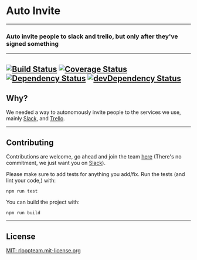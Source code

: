 # Auto Invite
---

### Auto invite people to slack and trello, but only after they&#39;ve signed something

---
[![Build Status](https://travis-ci.org/rloopteam/auto-invite.svg)](https://travis-ci.org/rloopteam/auto-invite) 
[![Coverage Status](https://coveralls.io/repos/rloopteam/auto-invite/badge.svg?branch=master&service=github)](https://coveralls.io/github/rloopteam/auto-invite?branch=master)
[![Dependency Status](https://david-dm.org/rloopteam/auto-invite.svg)](https://david-dm.org/rloopteam/auto-invite) 
[![devDependency Status](https://david-dm.org/rloopteam/auto-invite/dev-status.svg)](https://david-dm.org/rloopteam/auto-invite#info=devDependencies)
---

## Why?

We needed a way to autonomously invite people to the services we use, mainly [Slack](https://slack.com), and [Trello](https://trello.com).

---

## Contributing

Contributions are welcome, go ahead and join the team [here](http://bit.ly/joinrLoop) (There's no commitment, we just want you on [Slack](https://rloop.slack.com)).

Please make sure to add tests for anything you add/fix. Run the tests (and lint your code,) with:

    npm run test


You can build the project with:

    npm run build


---

## License

[MIT: rloopteam.mit-license.org](http://rloopteam.mit-license.org)

